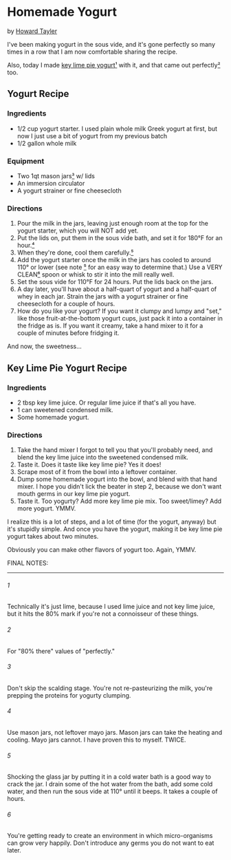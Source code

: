 # Homemade Yogurt

by [Howard Tayler](https://twitter.com/howardtayler/status/1498343058089254913)

I've been making yogurt in the sous vide, and it's gone perfectly so many times in a row that I am now comfortable sharing the recipe. 

Also, today I made [key lime pie yogurt](#key-lime-pie-yogurt-recipe)[¹] with it, and that came out perfectly[²] too.

## Yogurt Recipe

### Ingredients

* 1/2 cup yogurt starter. I used plain whole milk Greek yogurt at first, but now I just use a bit of yogurt from my previous batch
* 1/2 gallon whole milk

### Equipment

* Two 1qt mason jars[³] w/ lids
* An immersion circulator
* A yogurt strainer or fine cheesecloth

### Directions

1. Pour the milk in the jars, leaving just enough room at the top for the yogurt starter, which you will NOT add yet. 
2. Put the lids on, put them in the sous vide bath, and set it for 180°F for an hour.[⁴]
3. When they're done, cool them carefully.[⁵]
4. Add the yogurt starter once the milk in the jars has cooled to around 110° or lower (see note [⁵] for an easy way to determine that.) Use a VERY CLEAN[⁶] spoon or whisk to stir it into the mill really well.
5. Set the sous vide for 110°F for 24 hours. Put the lids back on the jars. 
6. A day later, you'll have about a half-quart of yogurt and a half-quart of whey in each jar. Strain the jars with a yogurt strainer or fine cheesecloth for a couple of hours.
7. How do you like your yogurt? If you want it clumpy and lumpy and "set," like those fruit-at-the-bottom yogurt cups, just pack it into a container in the fridge as is. If you want it creamy, take a hand mixer to it for a couple of minutes before fridging it.

And now, the sweetness... 

## Key Lime Pie Yogurt Recipe

### Ingredients

* 2 tbsp key lime juice. Or regular lime juice if that's all you have. 
* 1 can sweetened condensed milk.
* Some homemade yogurt.

### Directions

1. Take the hand mixer I forgot to tell you that you'll probably need, and blend the key lime juice into the sweetened condensed milk. 
2. Taste it. Does it taste like key lime pie? Yes it does! 
3. Scrape most of it from the bowl into a leftover container.
4. Dump some homemade yogurt into the bowl, and blend with that hand mixer. I hope you didn't lick the beater in step 2, because we don't want mouth germs in our key lime pie yogurt. 
5. Taste it. Too yogurty? Add more key lime pie mix. Too sweet/limey? Add more yogurt. YMMV.

I realize this is a lot of steps, and a lot of time (for the yogurt, anyway) but it's stupidly simple. And once you have the yogurt, making it be key lime pie yogurt takes about two minutes. 

Obviously you can make other flavors of yogurt too. Again, YMMV.

FINAL NOTES:

-----

[¹]: #1

###### 1
Technically it's just lime, because I used lime juice and not key lime juice, but it hits the 80% mark if you're not a connoisseur of these things.

[²]: #2

###### 2
For "80% there" values of "perfectly."

[³]: #3

###### 3
Don't skip the scalding stage. You're not re-pasteurizing the milk, you're prepping the proteins for yogurty clumping.

[⁴]: #4

###### 4
Use mason jars, not leftover mayo jars. Mason jars can take the heating and cooling. Mayo jars cannot. I have proven this to myself. TWICE.

[⁵]: #5

###### 5
Shocking the glass jar by putting it in a cold water bath is a good way to crack the jar. I drain some of the hot water from the bath, add some cold water, and then run the sous vide at 110° until it beeps. It takes a couple of hours.

[⁶]: #6

###### 6
You're getting ready to create an environment in which micro-organisms can grow very happily. Don't introduce any germs you do not want to eat later.
